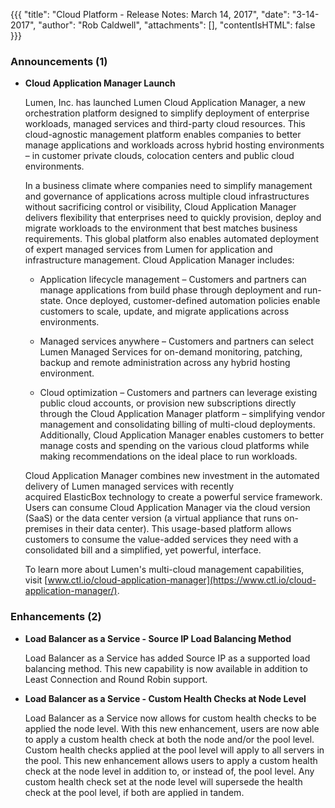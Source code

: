 {{{
"title": "Cloud Platform - Release Notes: March 14, 2017",
"date": "3-14-2017",
"author": "Rob Caldwell",
"attachments": [],
"contentIsHTML": false
}}}

### Announcements (1)

* __Cloud Application Manager Launch__

  Lumen, Inc. has launched Lumen Cloud Application Manager, a new orchestration platform designed to simplify deployment of enterprise workloads, managed services and third-party cloud resources. This cloud-agnostic management platform enables companies to better manage applications and workloads across hybrid hosting environments – in customer private clouds, colocation centers and public cloud environments.

  In a business climate where companies need to simplify management and governance of applications across multiple cloud infrastructures without sacrificing control or visibility, Cloud Application Manager delivers flexibility that enterprises need to quickly provision, deploy and migrate workloads to the environment that best matches business requirements. This global platform also enables automated deployment of expert managed services from Lumen for application and infrastructure management. Cloud Application Manager includes:

  *	Application lifecycle management – Customers and partners can manage applications from build phase through deployment and run-state. Once deployed, customer-defined automation policies enable customers to scale, update, and migrate applications across environments.

  *	Managed services anywhere – Customers and partners can select Lumen Managed Services for on-demand monitoring, patching, backup and remote administration across any hybrid hosting environment.

  *	Cloud optimization – Customers and partners can leverage existing public cloud accounts, or provision new subscriptions directly through the Cloud Application Manager platform – simplifying vendor management and consolidating billing of multi-cloud deployments. Additionally, Cloud Application Manager enables customers to better manage costs and spending on the various cloud platforms while making recommendations on the ideal place to run workloads.

  Cloud Application Manager combines new investment in the automated delivery of Lumen managed services with recently acquired ElasticBox technology to create a powerful service framework. Users can consume Cloud Application Manager via the cloud version (SaaS) or the data center version (a virtual appliance that runs on-premises in their data center). This usage-based platform allows customers to consume the value-added services they need with a consolidated bill and a simplified, yet powerful, interface.

  To learn more about Lumen's multi-cloud management capabilities, visit [www.ctl.io/cloud-application-manager](https://www.ctl.io/cloud-application-manager/).


### Enhancements (2)

* __Load Balancer as a Service - Source IP Load Balancing Method__

  Load Balancer as a Service has added Source IP as a supported load balancing method. This new capability is now available in addition to Least Connection and Round Robin support.

* __Load Balancer as a Service - Custom Health Checks at Node Level__

  Load Balancer as a Service now allows for custom health checks to be applied the node level. With this new enhancement, users are now able to apply a custom health check at both the node and/or the pool level. Custom health checks applied at the pool level will apply to all servers in the pool. This new enhancement allows users to apply a custom health check at the node level in addition to, or instead of, the pool level. Any custom health check set at the node level will supersede the health check at the pool level, if both are applied in tandem.
